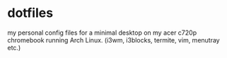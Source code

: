 # dotfiles
my personal config files for a minimal desktop on my acer c720p chromebook running Arch Linux. (i3wm, i3blocks, termite, vim, menutray etc.)
